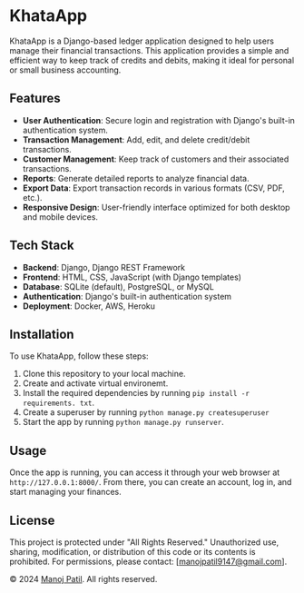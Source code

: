 # KhataApp

KhataApp is a Django-based ledger application designed to help users manage their financial transactions. This application provides a simple and efficient way to keep track of credits and debits, making it ideal for personal or small business accounting.

## Features

- **User Authentication**: Secure login and registration with Django's built-in authentication system.
- **Transaction Management**: Add, edit, and delete credit/debit transactions.
- **Customer Management**: Keep track of customers and their associated transactions.
- **Reports**: Generate detailed reports to analyze financial data.
- **Export Data**: Export transaction records in various formats (CSV, PDF, etc.).
- **Responsive Design**: User-friendly interface optimized for both desktop and mobile devices.

## Tech Stack

- **Backend**: Django, Django REST Framework
- **Frontend**: HTML, CSS, JavaScript (with Django templates)
- **Database**: SQLite (default), PostgreSQL, or MySQL
- **Authentication**: Django's built-in authentication system
- **Deployment**: Docker, AWS, Heroku


## Installation

To use KhataApp, follow these steps:

1. Clone this repository to your local machine.
2. Create and activate virtual environemt. 
3. Install the required dependencies by running `pip install -r requirements. txt`.
4. Create a superuser by running `python manage.py createsuperuser`
4. Start the app by running `python manage.py runserver`.

## Usage

Once the app is running, you can access it through your web browser at `http://127.0.0.1:8000/`. From there, you can create an account, log in, and start managing your finances.


## License

This project is protected under "All Rights Reserved." Unauthorized use, sharing, modification, or distribution of this code or its contents is prohibited. For permissions, please contact: [manojpatil9147@gmail.com].

© 2024 [Manoj Patil](https://github.com/9147). All rights reserved.
